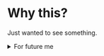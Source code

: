 # Why this?

Just wanted to see something.




<details>
  <summary>For future me</summary>
  <img width="1911" height="899" alt="image" src="https://github.com/user-attachments/assets/c3540743-04a8-42a0-b45c-0ee651fafda0" />
  <img width="1910" height="884" alt="image" src="https://github.com/user-attachments/assets/c4204ab9-142f-46f6-ba67-325dc1315cbb" />


</details>
